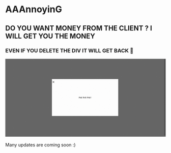 # AAAnnoyinG

## DO YOU WANT MONEY FROM THE CLIENT ? I WILL GET YOU THE MONEY 

### EVEN IF YOU DELETE THE DIV IT WILL GET BACK :rofl:

![alt text](https://github.com/AAVision/aaannoying/blob/master/aaannoying.gif?raw=true)

Many updates are coming soon :)
